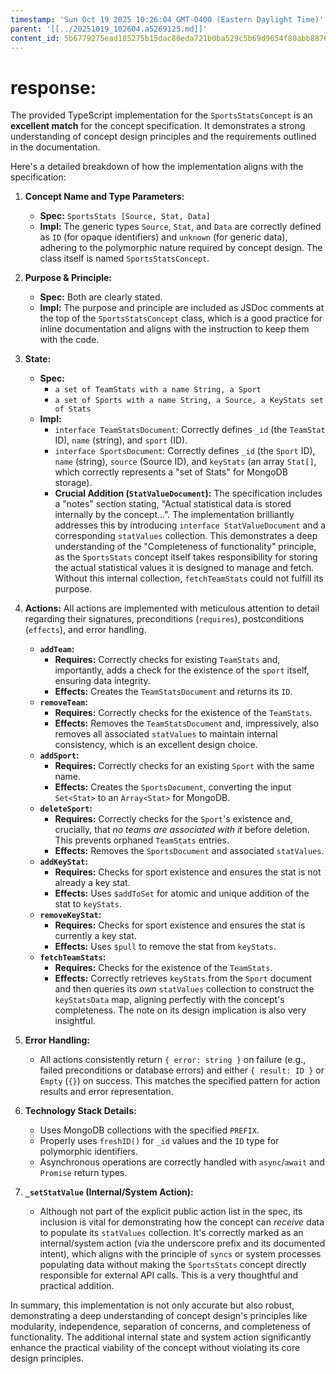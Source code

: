 ```yaml
---
timestamp: 'Sun Oct 19 2025 10:26:04 GMT-0400 (Eastern Daylight Time)'
parent: '[[../20251019_102604.a5269125.md]]'
content_id: 5b6779275ead185275b15dac80eda721b0ba529c5b69d9654f80abb8876ccc7a
---
```


# response:

The provided TypeScript implementation for the `SportsStatsConcept` is an **excellent match** for the concept specification. It demonstrates a strong understanding of concept design principles and the requirements outlined in the documentation.

Here's a detailed breakdown of how the implementation aligns with the specification:

1. **Concept Name and Type Parameters:**
   * **Spec:** `SportsStats [Source, Stat, Data]`
   * **Impl:** The generic types `Source`, `Stat`, and `Data` are correctly defined as `ID` (for opaque identifiers) and `unknown` (for generic data), adhering to the polymorphic nature required by concept design. The class itself is named `SportsStatsConcept`.

2. **Purpose & Principle:**
   * **Spec:** Both are clearly stated.
   * **Impl:** The purpose and principle are included as JSDoc comments at the top of the `SportsStatsConcept` class, which is a good practice for inline documentation and aligns with the instruction to keep them with the code.

3. **State:**
   * **Spec:**
     * `a set of TeamStats with a name String, a Sport`
     * `a set of Sports with a name String, a Source, a KeyStats set of Stats`
   * **Impl:**
     * `interface TeamStatsDocument`: Correctly defines `_id` (the `TeamStat` ID), `name` (string), and `sport` (ID).
     * `interface SportsDocument`: Correctly defines `_id` (the `Sport` ID), `name` (string), `source` (Source ID), and `keyStats` (an array `Stat[]`, which correctly represents a "set of Stats" for MongoDB storage).
     * **Crucial Addition (`StatValueDocument`):** The specification includes a "notes" section stating, "Actual statistical data is stored internally by the concept...". The implementation brilliantly addresses this by introducing `interface StatValueDocument` and a corresponding `statValues` collection. This demonstrates a deep understanding of the "Completeness of functionality" principle, as the `SportsStats` concept itself takes responsibility for storing the actual statistical values it is designed to manage and fetch. Without this internal collection, `fetchTeamStats` could not fulfill its purpose.

4. **Actions:** All actions are implemented with meticulous attention to detail regarding their signatures, preconditions (`requires`), postconditions (`effects`), and error handling.

   * **`addTeam`:**
     * **Requires:** Correctly checks for existing `TeamStats` and, importantly, adds a check for the existence of the `sport` itself, ensuring data integrity.
     * **Effects:** Creates the `TeamStatsDocument` and returns its `ID`.
   * **`removeTeam`:**
     * **Requires:** Correctly checks for the existence of the `TeamStats`.
     * **Effects:** Removes the `TeamStatsDocument` and, impressively, also removes all associated `statValues` to maintain internal consistency, which is an excellent design choice.
   * **`addSport`:**
     * **Requires:** Correctly checks for an existing `Sport` with the same name.
     * **Effects:** Creates the `SportsDocument`, converting the input `Set<Stat>` to an `Array<Stat>` for MongoDB.
   * **`deleteSport`:**
     * **Requires:** Correctly checks for the `Sport`'s existence and, crucially, that *no teams are associated with it* before deletion. This prevents orphaned `TeamStats` entries.
     * **Effects:** Removes the `SportsDocument` and associated `statValues`.
   * **`addKeyStat`:**
     * **Requires:** Checks for sport existence and ensures the stat is not already a key stat.
     * **Effects:** Uses `$addToSet` for atomic and unique addition of the stat to `keyStats`.
   * **`removeKeyStat`:**
     * **Requires:** Checks for sport existence and ensures the stat is currently a key stat.
     * **Effects:** Uses `$pull` to remove the stat from `keyStats`.
   * **`fetchTeamStats`:**
     * **Requires:** Checks for the existence of the `TeamStats`.
     * **Effects:** Correctly retrieves `keyStats` from the `Sport` document and then queries its *own* `statValues` collection to construct the `keyStatsData` map, aligning perfectly with the concept's completeness. The note on its design implication is also very insightful.

5. **Error Handling:**
   * All actions consistently return `{ error: string }` on failure (e.g., failed preconditions or database errors) and either `{ result: ID }` or `Empty` (`{}`) on success. This matches the specified pattern for action results and error representation.

6. **Technology Stack Details:**
   * Uses MongoDB collections with the specified `PREFIX`.
   * Properly uses `freshID()` for `_id` values and the `ID` type for polymorphic identifiers.
   * Asynchronous operations are correctly handled with `async`/`await` and `Promise` return types.

7. **`_setStatValue` (Internal/System Action):**
   * Although not part of the explicit public action list in the spec, its inclusion is vital for demonstrating how the concept can *receive* data to populate its `statValues` collection. It's correctly marked as an internal/system action (via the underscore prefix and its documented intent), which aligns with the principle of `syncs` or system processes populating data without making the `SportsStats` concept directly responsible for external API calls. This is a very thoughtful and practical addition.

In summary, this implementation is not only accurate but also robust, demonstrating a deep understanding of concept design's principles like modularity, independence, separation of concerns, and completeness of functionality. The additional internal state and system action significantly enhance the practical viability of the concept without violating its core design principles.
